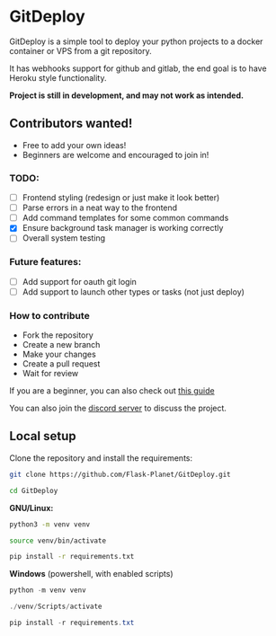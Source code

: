 # GitDeploy

GitDeploy is a simple tool to deploy your python projects to a docker container or VPS from a git repository.

It has webhooks support for github and gitlab, the end goal is to have Heroku style functionality.

**Project is still in development, and may not work as intended.**

## Contributors wanted!

- Free to add your own ideas!
- Beginners are welcome and encouraged to join in!

### TODO:

- [ ] Frontend styling (redesign or just make it look better)
- [ ] Parse errors in a neat way to the frontend
- [ ] Add command templates for some common commands
- [x] Ensure background task manager is working correctly
- [ ] Overall system testing

### Future features:

- [ ] Add support for oauth git login
- [ ] Add support to launch other types or tasks (not just deploy)

### How to contribute

- Fork the repository
- Create a new branch
- Make your changes
- Create a pull request
- Wait for review

If you are a beginner, you can also check out 
[this guide](https://opensource.com/article/19/7/create-pull-request-github)

You can also join the [discord server](https://discord.gg/nZkQECDU) to discuss the project.

## Local setup

Clone the repository and install the requirements:

```bash
git clone https://github.com/Flask-Planet/GitDeploy.git
```

```bash
cd GitDeploy
```

**GNU/Linux:**

```bash
python3 -m venv venv
```

```bash
source venv/bin/activate
```

```bash
pip install -r requirements.txt
```

**Windows** (powershell, with enabled scripts)

```powershell
python -m venv venv
```

```powershell
./venv/Scripts/activate
```

```powershell
pip install -r requirements.txt
```
